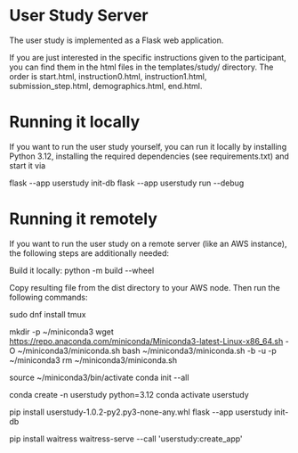 # User Study Server

The user study is implemented as a Flask web application. 

If you are just interested in the specific instructions given to the participant, you can find them in the html files in the templates/study/ directory. The order is start.html, instruction0.html, instruction1.html, submission_step.html, demographics.html, end.html.


# Running it locally

If you want to run the user study yourself, you can run it locally by installing Python 3.12, installing the required dependencies (see requirements.txt) and start it via

flask --app userstudy init-db
flask --app userstudy run --debug


# Running it remotely

If you want to run the user study on a remote server (like an AWS instance), the following steps are additionally needed:

Build it locally:
python -m build --wheel

Copy resulting file from the dist directory to your AWS node. Then run the following commands:

sudo dnf install tmux

mkdir -p ~/miniconda3
wget https://repo.anaconda.com/miniconda/Miniconda3-latest-Linux-x86_64.sh -O ~/miniconda3/miniconda.sh
bash ~/miniconda3/miniconda.sh -b -u -p ~/miniconda3
rm ~/miniconda3/miniconda.sh

source ~/miniconda3/bin/activate
conda init --all

conda create -n userstudy python=3.12
conda activate userstudy

pip install userstudy-1.0.2-py2.py3-none-any.whl
flask --app userstudy init-db

pip install waitress
waitress-serve --call 'userstudy:create_app'